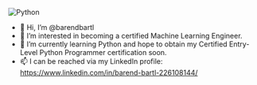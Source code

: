 ![Python](https://img.shields.io/badge/python-3670A0?style=for-the-badge&logo=python&logoColor=ffdd54)

- 👋 Hi, I’m @barendbartl
- 👀 I’m interested in becoming a certified Machine Learning Engineer. 
- 🌱 I’m currently learning Python and hope to obtain my Certified Entry-Level Python Programmer certification soon.
- 📫 I can be reached via my LinkedIn profile: https://www.linkedin.com/in/barend-bartl-226108144/

<!---
barendbartl/barendbartl is a ✨ special ✨ repository because its `README.md` (this file) appears on your GitHub profile.
You can click the Preview link to take a look at your changes.
--->
